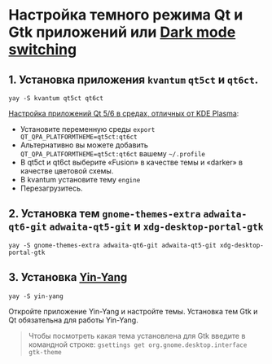 # Настройка темного режима Qt и Gtk приложений или [Dark mode switching](https://wiki.archlinux.org/title/Dark_mode_switching)

## 1. Установка приложения `kvantum` `qt5ct` и `qt6ct`.

```
yay -S kvantum qt5ct qt6ct
```
[Настройка приложений Qt 5/6 в средах, отличных от KDE Plasma](https://wiki.archlinux.org/title/Qt#Configuration_of_Qt_5/6_applications_under_environments_other_than_KDE_Plasma):  

- Установите переменную среды `export QT_QPA_PLATFORMTHEME=qt5ct:qt6ct`  
- Альтернативно вы можете добавить `QT_QPA_PLATFORMTHEME=qt5ct:qt6ct` вашему `~/.profile`  
- В qt5ct и qt6ct выберите «Fusion» в качестве темы и «darker» в качестве цветовой схемы.
- В kvantum установите тему `engine`
- Перезагрузитесь.  

## 2. Установка тем `gnome-themes-extra` `adwaita-qt6-git` `adwaita-qt5-git` и `xdg-desktop-portal-gtk`

```
yay -S gnome-themes-extra adwaita-qt6-git adwaita-qt5-git xdg-desktop-portal-gtk
```

## 3. Установка [Yin-Yang](https://github.com/oskarsh/Yin-Yang "Автоматический ночной режим для KDE, Gnome, Budgie, VSCode, Atom и других")

```
yay -S yin-yang
```
Откройте приложение Yin-Yang и настройте темы. Установка тем Gtk и Qt обязательна для работы Yin-Yang.

>
> Чтобы посмотреть какая тема установлена для Gtk введите в командной строке:
> `gsettings get org.gnome.desktop.interface gtk-theme`
> 
